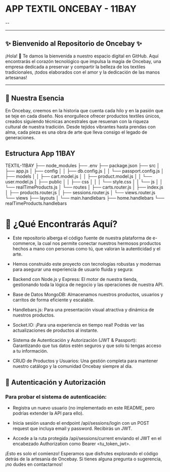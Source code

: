 # __APP TEXTIL ONCEBAY - 11BAY__
--
***
## ✨ __Bienvenido al Repositorio de Oncebay__ ✨
¡Hola! 👋 Te damos la bienvenida a nuestro espacio digital en GitHub. Aquí encontrarás el corazón tecnológico que impulsa la magia de Oncebay, una empresa dedicada a preservar y compartir la belleza de los textiles tradicionales, ¡todos elaborados con el amor y la dedicación de las manos artesanas!

***
## 🧶 __Nuestra Esencia__
En Oncebay, creemos en la historia que cuenta cada hilo y en la pasión que se teje en cada diseño. Nos enorgullece ofrecer productos textiles únicos, creados siguiendo técnicas ancestrales que resuenan con la riqueza cultural de nuestra tradición. Desde tejidos vibrantes hasta prendas con alma, cada pieza es una obra de arte que lleva consigo el legado de generaciones.

## __Estructura App 11BAY__

TEXTIL-11BAY
├── node_modules
├── .env
├── package.json
├── src
│   ├── app.js
│   ├── config
│   │   ├── db.config.js
│   │   └── passport.config.js
│   ├── models
│   │   ├── cart.model.js
│   │   ├── product.model.js
│   │   └── user.model.js
│   ├── public
│   │   ├── css
│   │   │   └── style.css
│   │   └── js
│   │       └── realTimeProducts.js
│   └── routes
│       ├── carts.router.js
│       ├── index.js
│       ├── products.router.js
│       ├── sessions.router.js
│       └── views.router.js
└── views
    ├── layouts
    │   └── main.handlebars
    ├── home.handlebars
    └── realTimeProducts.handlebars



# 🚀 ¿Qué Encontrarás Aquí?
+ Este repositorio alberga el código fuente de nuestra plataforma de e-commerce, la cual nos permite conectar nuestros hermosos productos hechos a mano con personas como tú, que valoran la autenticidad y el arte.

+ Hemos construido este proyecto con tecnologías robustas y modernas para asegurar una experiencia de usuario fluida y segura:

+ Backend con Node.js y Express: El motor de nuestra tienda, gestionando toda la lógica de negocio y las operaciones de nuestra API.

+ Base de Datos MongoDB: Almacenamos nuestros productos, usuarios y carritos de forma eficiente y escalable.

+ Handlebars.js: Para una presentación visual atractiva y dinámica de nuestros productos.

+ Socket.IO: ¡Para una experiencia en tiempo real! Podrás ver las actualizaciones de productos al instante.

+ Sistema de Autenticación y Autorización (JWT & Passport): Garantizando que tus datos estén seguros y que solo tú tengas acceso a tu información.

+ CRUD de Productos y Usuarios: Una gestión completa para mantener nuestro catálogo y la comunidad Oncebay siempre al día.


## 🔐 Autenticación y Autorización
### Para probar el sistema de autenticación:

- Registra un nuevo usuario (no implementado en este README, pero podrías extender la API para ello).

- Inicia sesión usando el endpoint /api/sessions/login con un POST request que incluya email y password. Recibirás un JWT.

- Accede a la ruta protegida /api/sessions/current enviando el JWT en el encabezado Authorization como Bearer <tu_token_jwt>.

¡Esto es solo el comienzo! Esperamos que disfrutes explorando el código detrás de la artesanía de Oncebay. Si tienes alguna pregunta o sugerencia, ¡no dudes en contactarnos!
